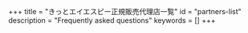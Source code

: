 +++
title = "きっとエイエスピー正規販売代理店一覧"
id = "partners-list"
description = "Frequently asked questions"
keywords = []
+++
